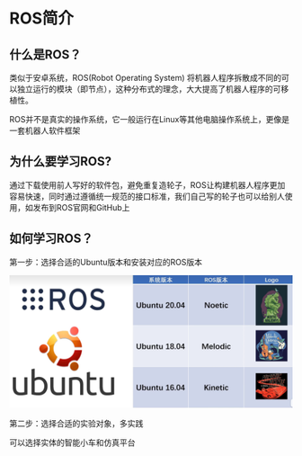 # ROS简介

## 什么是ROS？

类似于安卓系统，ROS(Robot Operating System) 将机器人程序拆散成不同的可以独立运行的模块（即节点），这种分布式的理念，大大提高了机器人程序的可移植性。

ROS并不是真实的操作系统，它一般运行在Linux等其他电脑操作系统上，更像是一套机器人软件框架

## 为什么要学习ROS?

通过下载使用前人写好的软件包，避免重复造轮子，ROS让构建机器人程序更加容易快速，同时通过遵循统一规范的接口标准，我们自己写的轮子也可以给别人使用，如发布到ROS官网和GitHub上

## 如何学习ROS？

第一步：选择合适的Ubuntu版本和安装对应的ROS版本

<img src="image/image-20241126130752846.png" alt="image-20241126130752846" style="zoom:50%;" />

第二步：选择合适的实验对象，多实践

可以选择实体的智能小车和仿真平台